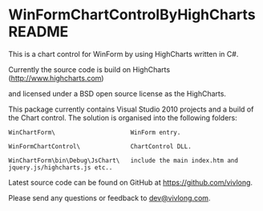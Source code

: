 WinFormChartControlByHighCharts README
======================================

This is a chart control for WinForm by using HighCharts written in C#.

Currently the source code is build on HighCharts (http://www.highcharts.com)

and licensed under a BSD open source license as the HighCharts.

This package currently contains Visual Studio 2010 projects and a build
of the Chart control. The solution is organised into the following folders:

    WinChartForm\                     WinForm entry.

    WinFormChartControl\              ChartControl DLL.

    WinChartForm\bin\Debug\JsChart\   include the main index.htm and jquery.js/highcharts.js etc..


Latest source code can be found on GitHub at https://github.com/vivlong.

Please send any questions or feedback to dev@vivlong.com.
